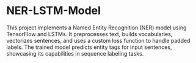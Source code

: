 # NER-LSTM-Model
This project implements a Named Entity Recognition (NER) model using TensorFlow and LSTMs. It preprocesses text, builds vocabularies, vectorizes sentences, and uses a custom loss function to handle padded labels. The trained model predicts entity tags for input sentences, showcasing its capabilities in sequence labeling tasks.
